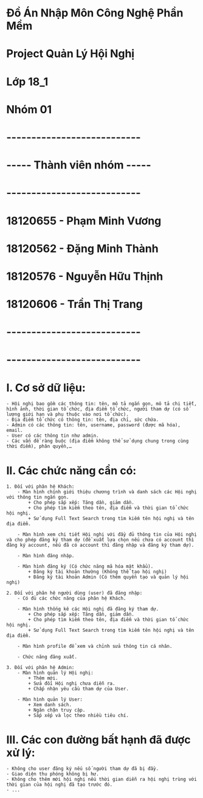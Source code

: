 # Đồ Án Nhập Môn Công Nghệ Phần Mềm
# Project Quản Lý Hội Nghị
# Lớp 18_1
# Nhóm 01

# --------------------------- #
# ----- Thành viên nhóm ----- #
# --------------------------- #
# 18120655 - Phạm Minh Vương  #
# 18120562 - Đặng Minh Thành  #
# 18120576 - Nguyễn Hữu Thịnh #
# 18120606 - Trần Thị Trang   #
# --------------------------- #
# --------------------------- #

# I. Cơ sở dữ liệu:
    - Hội nghị bao gồm các thông tin: tên, mô tả ngắn gọn, mô tả chi tiết, hình ảnh, thời gian tổ chức, địa điểm tổ chức, người tham dự (có số lượng giới hạn và phụ thuộc vào nơi tổ chức).
    - Địa điểm tổ chức có thông tin: tên, địa chỉ, sức chứa.
    - Admin có các thông tin: tên, username, password (được mã hóa), email.
    - User có các thông tin như admin.
    - Các vấn đề ràng buộc (địa điểm không thể sử dụng chung trong cùng thời điểm), phân quyền,…

# II. Các chức năng cần có:
    1. Đối với phân hệ Khách:
        - Màn hình chính giới thiệu chương trình và danh sách các Hội nghị với thông tin ngắn gọn.
            + Cho phép sắp xếp: Tăng dần, giảm dần.
            + Cho phép tìm kiếm theo tên, địa điểm và thời gian tổ chức hội nghị.
            + Sử dụng Full Text Search trong tìm kiếm tên hội nghị và tên địa điểm.
            
        - Màn hình xem chi tiết Hội nghị với đầy đủ thông tin của Hội nghị và cho phép đăng ký tham dự (đề xuất lựa chọn nếu chưa có account thì đăng ký account, nếu đã có account thì đăng nhập và đăng ký tham dự).
        
        - Màn hình đăng nhập.
        
        - Màn hình đăng ký (Có chức năng mã hóa mật khẩu).
            + Đăng ký tài khoản thường (Không thể tạo hội nghị)
            + Đăng ký tài khoản Admin (Có thêm quyền tạo và quản lý hội nghị)
        
    2. Đối với phân hệ người dùng (user) đã đăng nhập:
        - Có đủ các chức năng của phân hệ Khách.
        
        - Màn hình thống kê các Hội nghị đã đăng ký tham dự.
            + Cho phép sắp xếp: Tăng dần, giảm dần.
            + Cho phép tìm kiếm theo tên, địa điểm và thời gian tổ chức hội nghị.
            + Sử dụng Full Text Search trong tìm kiếm tên hội nghị và tên địa điểm.
        
        - Màn hình profile để xem và chỉnh sửa thông tin cá nhân.
        
        - Chức năng đăng xuất.

    3. Đối với phân hệ Admin:
        - Màn hình quản lý Hội nghị: 
            + Thêm mới.
            + Sửa đổi Hội nghị chưa diễn ra. 
            + Chấp nhận yêu cầu tham dự của User.
            
        - Màn hình quản lý User: 
            + Xem danh sách.
            + Ngăn chặn truy cập.
            + Sắp xếp và lọc theo nhiều tiêu chí.
            
# III. Các con đường bất hạnh đã được xử lý:
    - Không cho user đăng ký nếu số người tham dự đã bị đầy.
    - Giao diện thu phóng không bị hư.
    - Không cho thêm mới hội nghị nếu thời gian diễn ra hội nghị trùng với thời gian của hội nghị đã tạo trước đó.
    - ...
        
        
        
        
        
        
        